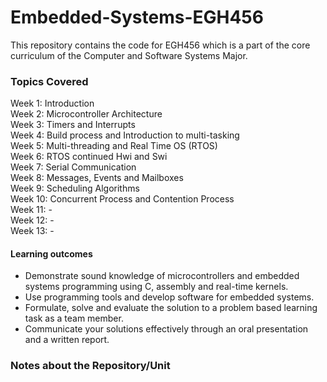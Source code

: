 # Embedded-Systems-EGH456
This repository contains the code for EGH456 which is a part of the core curriculum of the Computer and Software Systems Major. 

### Topics Covered 
Week 1: Introduction  
Week 2: Microcontroller Architecture  
Week 3: Timers and Interrupts  
Week 4: Build process and Introduction to multi-tasking  
Week 5: Multi-threading and Real Time OS (RTOS)  
Week 6: RTOS continued Hwi and Swi  
Week 7: Serial Communication  
Week 8: Messages, Events and Mailboxes  
Week 9: Scheduling Algorithms  
Week 10: Concurrent Process and Contention Process  
Week 11: -  
Week 12: -  
Week 13: -  

#### Learning outcomes
-   Demonstrate sound knowledge of microcontrollers and embedded systems programming using C, assembly and real-time kernels.
-   Use programming tools and develop software for embedded systems.
-   Formulate, solve and evaluate the solution to a problem based learning task as a team member.
-   Communicate your solutions effectively through an oral presentation and a written report.


### Notes about the Repository/Unit
